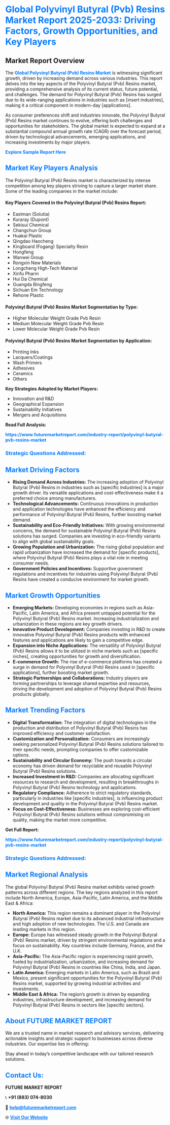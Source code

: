 <h1 style="color: #007BFF;">Global Polyvinyl Butyral (Pvb) Resins Market Report 2025-2033: Driving Factors, Growth Opportunities, and Key Players</h1>

<section id="overview">
<h2>Market Report Overview</h2>
<p>The <a href="https://www.futuremarketreport.com/industry-report/polyvinyl-butyral-pvb-resins-market" style="color: #007BFF; text-decoration: none;"><strong>Global Polyvinyl Butyral (Pvb) Resins Market</strong></a> is witnessing significant growth, driven by increasing demand across various industries. This report delves into the key aspects of the Polyvinyl Butyral (Pvb) Resins market, providing a comprehensive analysis of its current status, future potential, and challenges. The demand for Polyvinyl Butyral (Pvb) Resins has surged due to its wide-ranging applications in industries such as [insert industries], making it a critical component in modern-day [applications].</p>
<p>As consumer preferences shift and industries innovate, the Polyvinyl Butyral (Pvb) Resins market continues to evolve, offering both challenges and opportunities for stakeholders. The global market is expected to expand at a substantial compound annual growth rate (CAGR) over the forecast period, driven by technological advancements, emerging applications, and increasing investments by major players.</p>
</section>

<section id="overview">
<p><a href="https://www.futuremarketreport.com/request-sample/reportId=29856" style="color: #007BFF; text-decoration: none;"><strong>Explore Sample Report Here</strong></a></p>
</section>

<section id="key-players">
<h2 style="color: #007BFF;">Market Key Players Analysis</h2>
<p>The Polyvinyl Butyral (Pvb) Resins market is characterized by intense competition among key players striving to capture a larger market share. Some of the leading companies in the market include:</p>
<h4>Key Players Covered in the Polyvinyl Butyral (Pvb) Resins Report:</h4>
<ul><li>Eastman (Solutia)</li><li>Kuraray (Dupont)</li><li>Sekisui Chemical</li><li>Changchun Group</li><li>Huakai Plastic</li><li>Qingdao Haocheng</li><li>Kingboard (Fogang) Specialty Resin</li><li>Hongfeng</li><li>Wanwei Group</li><li>Rongxin New Materials</li><li>Longcheng High-Tech Material</li><li>Xinfu Pharm</li><li>Hui Da Chemical</li><li>Guangda Bingfeng</li><li>Sichuan Em Technology</li><li>Rehone Plastic</li></ul>
<h4>Polyvinyl Butyral (Pvb) Resins Market Segmentation by Type:</h4>
<ul><li>Higher Molecular Weight Grade Pvb Resin</li><li>Medium Molecular Weight Grade Pvb Resin</li><li>Lower Molecular Weight Grade Pvb Resin</li></ul>

<h4>Polyvinyl Butyral (Pvb) Resins Market Segmentation by Application:</h4>
<ul><li>Printing Inks</li><li>Lacquers/Coatings</li><li>Wash Primers</li><li>Adhesives</li><li>Ceramics</li><li>Others</li></ul>
<p><strong>Key Strategies Adopted by Market Players:</strong></p>
<ul>
<li>Innovation and R&D</li>
<li>Geographical Expansion</li>
<li>Sustainability Initiatives</li>
<li>Mergers and Acquisitions</li>
</ul>
</section>

<section>
<p><strong>Read Full Analysis: </strong></p><a href="https://www.futuremarketreport.com/industry-report/polyvinyl-butyral-pvb-resins-market" style="color: #007BFF; text-decoration: none;"><strong>https://www.futuremarketreport.com/industry-report/polyvinyl-butyral-pvb-resins-market</strong></a>
<h3 style="color: #007BFF;">Strategic Questions Addressed:</h3>
</section>

<section id="driving-factors">
<h2 style="color: #007BFF;">Market Driving Factors</h2>
<ul>
<li><strong>Rising Demand Across Industries:</strong> The increasing adoption of Polyvinyl Butyral (Pvb) Resins in industries such as [specific industries] is a major growth driver. Its versatile applications and cost-effectiveness make it a preferred choice among manufacturers.</li>
<li><strong>Technological Advancements:</strong> Continuous innovations in production and application technologies have enhanced the efficiency and performance of Polyvinyl Butyral (Pvb) Resins, further boosting market demand.</li>
<li><strong>Sustainability and Eco-Friendly Initiatives:</strong> With growing environmental concerns, the demand for sustainable Polyvinyl Butyral (Pvb) Resins solutions has surged. Companies are investing in eco-friendly variants to align with global sustainability goals.</li>
<li><strong>Growing Population and Urbanization:</strong> The rising global population and rapid urbanization have increased the demand for [specific products], where Polyvinyl Butyral (Pvb) Resins plays a vital role in meeting consumer needs.</li>
<li><strong>Government Policies and Incentives:</strong> Supportive government regulations and incentives for industries using Polyvinyl Butyral (Pvb) Resins have created a conducive environment for market growth.</li>
</ul>
</section>

<section id="growth-opportunities">
<h2 style="color: #007BFF;">Market Growth Opportunities</h2>
<ul>
<li><strong>Emerging Markets:</strong> Developing economies in regions such as Asia-Pacific, Latin America, and Africa present untapped potential for the Polyvinyl Butyral (Pvb) Resins market. Increasing industrialization and urbanization in these regions are key growth drivers.</li>
<li><strong>Innovative Product Development:</strong> Companies investing in R&D to create innovative Polyvinyl Butyral (Pvb) Resins products with enhanced features and applications are likely to gain a competitive edge.</li>
<li><strong>Expansion into Niche Applications:</strong> The versatility of Polyvinyl Butyral (Pvb) Resins allows it to be utilized in niche markets such as [specific niches], creating opportunities for growth and diversification.</li>
<li><strong>E-commerce Growth:</strong> The rise of e-commerce platforms has created a surge in demand for Polyvinyl Butyral (Pvb) Resins used in [specific applications], further boosting market growth.</li>
<li><strong>Strategic Partnerships and Collaborations:</strong> Industry players are forming partnerships to leverage shared expertise and resources, driving the development and adoption of Polyvinyl Butyral (Pvb) Resins products globally.</li>
</ul>
</section>

<section id="trending-factors">
<h2 style="color: #007BFF;">Market Trending Factors</h2>
<ul>
<li><strong>Digital Transformation:</strong> The integration of digital technologies in the production and distribution of Polyvinyl Butyral (Pvb) Resins has improved efficiency and customer satisfaction.</li>
<li><strong>Customization and Personalization:</strong> Consumers are increasingly seeking personalized Polyvinyl Butyral (Pvb) Resins solutions tailored to their specific needs, prompting companies to offer customizable options.</li>
<li><strong>Sustainability and Circular Economy:</strong> The push towards a circular economy has driven demand for recyclable and reusable Polyvinyl Butyral (Pvb) Resins solutions.</li>
<li><strong>Increased Investment in R&D:</strong> Companies are allocating significant resources to research and development, resulting in breakthroughs in Polyvinyl Butyral (Pvb) Resins technology and applications.</li>
<li><strong>Regulatory Compliance:</strong> Adherence to strict regulatory standards, particularly in industries like [specific industries], is influencing product development and quality in the Polyvinyl Butyral (Pvb) Resins market.</li>
<li><strong>Focus on Cost-Effectiveness:</strong> Businesses are exploring cost-efficient Polyvinyl Butyral (Pvb) Resins solutions without compromising on quality, making the market more competitive.</li>
</ul>
</section>

<section>
<p><strong>Get Full Report: </strong></p><a href="https://www.futuremarketreport.com/industry-report/polyvinyl-butyral-pvb-resins-market" style="color: #007BFF; text-decoration: none;"><strong>https://www.futuremarketreport.com/industry-report/polyvinyl-butyral-pvb-resins-market</strong></a>
<h3 style="color: #007BFF;">Strategic Questions Addressed:</h3>
</section>


<section id="regional-analysis">
<h2 style="color: #007BFF;">Market Regional Analysis</h2>
<p>The global Polyvinyl Butyral (Pvb) Resins market exhibits varied growth patterns across different regions. The key regions analyzed in this report include North America, Europe, Asia-Pacific, Latin America, and the Middle East & Africa:</p>
<ul>
<li><strong>North America:</strong> This region remains a dominant player in the Polyvinyl Butyral (Pvb) Resins market due to its advanced industrial infrastructure and high adoption of new technologies. The U.S. and Canada are leading markets in this region.</li>
<li><strong>Europe:</strong> Europe has witnessed steady growth in the Polyvinyl Butyral (Pvb) Resins market, driven by stringent environmental regulations and a focus on sustainability. Key countries include Germany, France, and the U.K.</li>
<li><strong>Asia-Pacific:</strong> The Asia-Pacific region is experiencing rapid growth, fueled by industrialization, urbanization, and increasing demand for Polyvinyl Butyral (Pvb) Resins in countries like China, India, and Japan.</li>
<li><strong>Latin America:</strong> Emerging markets in Latin America, such as Brazil and Mexico, present significant opportunities for the Polyvinyl Butyral (Pvb) Resins market, supported by growing industrial activities and investments.</li>
<li><strong>Middle East & Africa:</strong> The region’s growth is driven by expanding industries, infrastructure development, and increasing demand for Polyvinyl Butyral (Pvb) Resins in sectors like [specific sectors].</li>
</ul>
</section>

<footer>
<h2 style="color: #007BFF;">About FUTURE MARKET REPORT</h2>
<p>We are a trusted name in market research and advisory services, delivering actionable insights and strategic support to businesses across diverse industries. Our expertise lies in offering:</p>

<p>Stay ahead in today’s competitive landscape with our tailored research solutions.</p>

<h2 style="color: #007BFF;">Contact Us:</h2>
<p><strong>FUTURE MARKET REPORT</strong></p>
<p>📞 <strong>+91 (883) 074-8030</strong></p>
<p>📧 <strong><a href="mailto:help@futuremarketreport.com" style="color: #007BFF;">help@futuremarketreport.com</a></strong></p>
<p>🌐 <strong><a href="https://www.futuremarketreport.com/" style="color: #007BFF;">Visit Our Website</a></strong></p>
</footer>